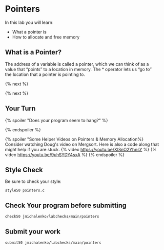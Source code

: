# Pointers

In this lab you will learn:

- What a pointer is
- How to allocate and free memory

## What is a Pointer?
The address of a variable is called a pointer, which we can think of as a value that “points” to a location in memory. The * operator lets us “go to” the location that a pointer is pointing to.


{% next %}

{% next %}

## Your Turn


{% spoiler "Does your program seem to hang?" %}


{% endspoiler %}

{% spoiler "Some Helper Videos on Pointers & Memory Allocation%}
Consider watching Doug's video on Mergsort.  Here is also a code along that might help if you are stuck.
{% video https://youtu.be/XISnO2YhnsY %}
{% video https://youtu.be/9uhSYDY4sxA %}
{% endspoiler %}

## Style Check
Be sure to check your style:

```
style50 pointers.c
```
## Check Your program before submitting
```
check50 jmichalenko/labchecks/main/pointers
```
## Submit your work
```
submit50 jmichalenko/labchecks/main/pointers
```

